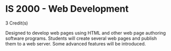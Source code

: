 # IS 2000 - Web Development
3 Credit(s)

Designed to develop web pages using HTML and other web page authoring software programs. Students will create several web pages and publish them to a web server. Some advanced features will be introduced.
